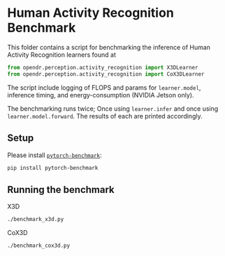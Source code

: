 # Human Activity Recognition Benchmark
This folder contains a script for benchmarking the inference of Human Activity Recognition learners found at
```python
from opendr.perception.activity_recognition import X3DLearner
from opendr.perception.activity_recognition import CoX3DLearner
```

The script include logging of FLOPS and params for `learner.model`, inference timing, and energy-consumption (NVIDIA Jetson only).

The benchmarking runs twice; Once using `learner.infer` and once using `learner.model.forward`. The results of each are printed accordingly.


## Setup
Please install [`pytorch-benchmark`](https://github.com/LukasHedegaard/pytorch-benchmark):
```bash
pip install pytorch-benchmark
```

## Running the benchmark
X3D
```bash
./benchmark_x3d.py
```

CoX3D
```bash
./benchmark_cox3d.py
```